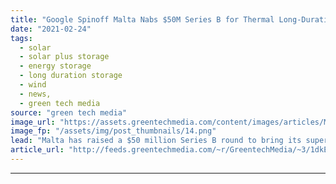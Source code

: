 ```yaml
---
title: "Google Spinoff Malta Nabs $50M Series B for Thermal Long-Duration Storage"
date: "2021-02-24"
tags: 
  - solar
  - solar plus storage 
  - energy storage
  - long duration storage
  - wind
  - news,
  - green tech media
source: "green tech media"
image_url: "https://assets.greentechmedia.com/content/images/articles/Malta_prototype.jpg"
image_fp: "/assets/img/post_thumbnails/14.png"
lead: "Malta has raised a $50 million Series B round to bring its super-long-duration energy storage to market, the company said Wednesday. The startup spun out of Google parent company Alphabet's moonshot factory, X, in 2018. Many startups tackling energy  ..."
article_url: "http://feeds.greentechmedia.com/~r/GreentechMedia/~3/1dkEkxLUCvo/google-spinoff-malta-nabs-50m-series-b-for-thermal-long-duration-storage"
---
```


---
